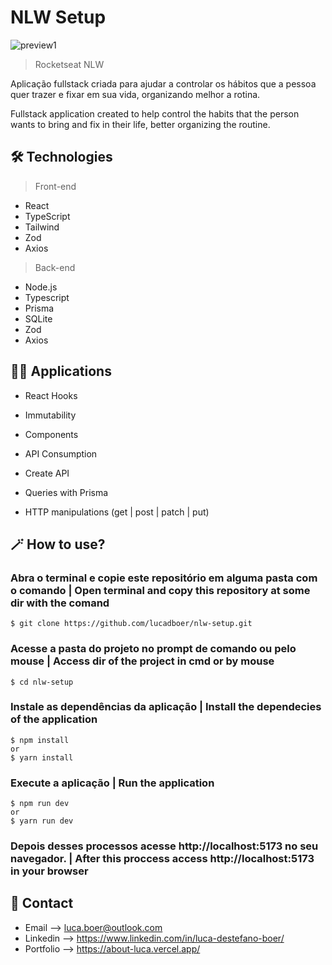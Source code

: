 # NLW Setup

![preview1](./.github/preview1.png)

> Rocketseat NLW

Aplicação fullstack criada para ajudar a controlar os hábitos que a pessoa quer trazer e fixar em sua vida, organizando melhor a rotina. 

Fullstack application created to help control the habits that the person wants to bring and fix in their life, better organizing the routine.

## 🛠 Technologies

> Front-end
- React
- TypeScript
- Tailwind
- Zod
- Axios

> Back-end
- Node.js
- Typescript
- Prisma
- SQLite
- Zod
- Axios

## 🧑‍💻 Applications

- React Hooks
- Immutability
- Components
- API Consumption

- Create API
- Queries with Prisma
- HTTP manipulations (get | post | patch | put)

## 🪄 How to use?

### Abra o terminal e copie este repositório em alguma pasta com o comando | Open terminal and copy this repository at some dir with the comand
```
$ git clone https://github.com/lucadboer/nlw-setup.git
```

### Acesse a pasta do projeto no prompt de comando ou pelo mouse | Access dir of the project in cmd or by mouse

```
$ cd nlw-setup
```

### Instale as dependências da aplicação | Install the dependecies of the application

```
$ npm install
or
$ yarn install
```

### Execute a aplicação | Run the application

```
$ npm run dev
or
$ yarn run dev
```

### Depois desses processos acesse http://localhost:5173 no seu navegador. | After this proccess access http://localhost:5173 in your browser

## 💛 Contact

- Email --> luca.boer@outlook.com
- Linkedin --> https://www.linkedin.com/in/luca-destefano-boer/
- Portfolio --> https://about-luca.vercel.app/ 
